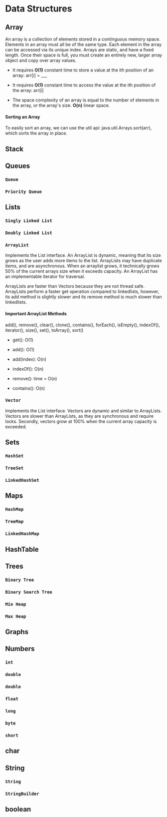 # Data Structures

## Array

An array is a collection of elements stored in a continguous memory space. Elements in an array must all be of the same type. Each element in the array can be accessed via its unique index. Arrays are static, and have a fixed length. Once their space is full, you must create an entirely new, larger array object and copy over array values.

- It requires **O(1)** constant time to store a value at the ith position of an array: arr[i] = ___

- It requires **O(1)** constant time to access the value at the ith position of the array: arr[i]

- The space complexity of an array is equal to the number of elements in the array, or the array's size. **O(n)** linear space.

#### Sorting an Array

To easily sort an array, we can use the util api: java.util.Arrays.sort(arr), which sorts the array in place.

## Stack



## Queues

### `Queue`

### `Priority Queue`

## Lists

### `Singly Linked List`

### `Doubly Linked List`

### `ArrayList`

Implements the List<E> interface. An ArrayList is dynamic, meaning that its size grows as the user adds more items to the list. ArrayLists may have duplicate items, and are asynchronous. When an arraylist grows, it technically grows 50% of the current arrays size when it exceeds capacity. An ArrayList has an implementable iterator for traversal.

ArrayLists are faster than Vectors because they are not thread safe. ArrayLists perform a faster get operation compared to linkedlists, however, its add method is slightly slower and its remove method is much slower than linkedlists.

#### Important ArrayList Methods

add(), remove(), clear(), clone(), contains(), forEach(), isEmpty(), indexOf(), iterator(), size(), set(), toArray(), sort()

- get(): O(1)

- add(): O(1)

- add(index): O(n)

- indexOf(): O(n)

- remove(): time = O(n)

- contains(): O(n)

### `Vector`

Implements the List<E> interface. Vectors are dynamic and similar to ArrayLists. Vectors are slower than ArrayLists, as they are synchronous and require locks. Secondly, vectors grow at 100% when the current array capacity is exceeded.

## Sets

### `HashSet`

### `TreeSet`

### `LinkedHashSet`

## Maps

### `HashMap`

### `TreeMap`

### `LinkedHashMap`

## HashTable

## Trees

### `Binary Tree`

### `Binary Search Tree`

### `Min Heap`

### `Max Heap`

## Graphs

## Numbers

### `int`

### `double`

### `double`

### `float`

### `long`

### `byte`

### `short`

## char

## String

### `String`

### `StringBuilder`

## boolean